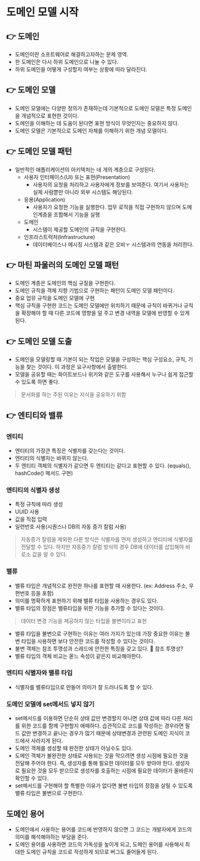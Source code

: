 # 도메인 모델 시작
## 👉 도메인
- 도메인이란 소프트웨어로 해결하고자하는 문제 영역. 
- 한 도메인은 다시 하위 도메인으로 나눌 수 있다.
- 하위 도메인을 어떻게 구성할지 여부는 상황에 따라 달라진다.

## 👉 도메인 모델
- 도메인 모델에는 다양한 정의가 존재하는데 기본적으로 도메인 모델은 특정 도메인을 개념적으로 표현한 것이다.
- 도메인을 이해하는 데 도움이 된다면 표현 방식이 무엇인지는 중요하지 않다.
- 도메인 모델은 기본적으로 도메인 자체를 이해하기 위한 개념 모델이다.

## 👉 도메인 모델 패턴
- 일반적인 애플리케이션의 아키텍처는 네 개의 계층으로 구성된다.
    - 사용자 인터페이스(UI) 또는 표현(Presentation)
        - 사용자의 요청을 처리하고 사용자에게 정보를 보여준다. 여기서 사용자는 실제 사람뿐만 아니라 외부 시스템도 해당된다.
    - 응용(Application)
        - 사용자가 요청한 기능을 실행한다. 업무 로직을 직접 구현하지 않으며 도메인계층을 조합해서 기능을 실행
    - 도메인
        - 시스템이 제공할 도메인의 규칙을 구현한다.
    - 인프라스트럭처(Infrastructure)
        - 데이터베이스나 메시징 시스템과 같은 오비ㅜ 시스템과의 연동을 처리한다.

## 👉 마틴 파울러의 도메인 모델 패턴
- 도메인 계층은 도메인의 핵심 규칠을 구현한다.
- 도메인 규칙을 객체 지향 기법으로 구현하는 패턴이 도메인 모델 패턴이다.
- 중요 업뮤 규칙을 도메인 모델에 구현
- 핵심 규칙을 구현한 코드는 도메인 모델에만 위치하기 때문에 규칙이 바뀌거나 규칙을 확장해야 할 때 다른 코드에 영향을 덜 주고 변경 내역을 모델에 반영할 수 있게 된다.

## 👉 도메인 모델 도출
- 도메인을 모델링할 때 기본이 되는 작업은 모델을 구성하는 핵심 구성요소, 규칙, 기능을 찾는 것이다. 이 과정은 요구사항에서 출발한다.
- 모델을 공유할 때는 화이트보드나 위키와 같은 도구를 사용해서 누구나 쉽게 접근할 수 있도록 하면 좋다.
>문서화를 하는 주된 이유는 지식을 공유하기 위함

## 👉 엔티티와 밸류
### 엔티티
- 엔티티의 가장큰 특징은 식별자를 갖는다는 것이다.
- 엔티티의 식별자는 바뀌지 않는다.
- 두 엔티티 객체의 식별자가 같으면 두 엔티티는 같다고 표현할 수 있다. (equals(), hashCode() 메서드 구현)

### 엔티티의 식별자 생성
- 특정 규칙에 따라 생성
- UUID 사용
- 값을 직접 입력
- 일련번호 사용(시퀀스나 DB의 자동 증가 칼럼 사용)
>자동증가 칼럼을 제외한 다른 방식은 식별자를 먼저 생성하고 엔티티에 식별자를 전달할 수 있다. 하지만 자동증가 칼럼 방식의 경우 DB에 데이터를 삽입해야 비로소 값을 알 수 있다.

### 밸류
- 밸류 타입은 개념적으로 완전한 하나를 표현할 때 사용한다. (ex: Address 주소, 우편번호 등을 포함)
- 의미를 명확하게 표현하기 위해 밸류 타입을 사용하는 경우도 있다.
- 밸류 타입의 장점은 밸류타입을 위한 기능을 추가할 수 있다는 것이다.
> 데이터 변경 기능을 제공하지 않는 타입을 불변이라고 표현
- 밸류 타입을 불변으로 구현하는 이유는 여러 가지가 있는데 가장 중요한 이유는 불변 타입을 사용하면 보다 안전한 코드를 작성할 수 있다는 것이다.
- 불변 객체는 참조 투명성과 스레드에 안전한 특징을 갖고 있다.
🤔 참조 투명성?
- 밸류 타입의 객체 비교는 몯느 속성이 같은지 비교해야한다.

### 엔티티 식별자와 밸류 타입
- 식별자를 밸류타입으로 만들어 의미가 잘 드러나도록 할 수 있다.

### 도메인 모델에 set메서드 넣지 않기
- set메서드를 이용하면 단순히 상태 값만 변경할지 아니면 상태 값에 따라 다른 처리를 위한 코드를 함께 구현할지 애매하다. 습관적으로 코드를 작성하는 경우라면 필드 값만 변경하고 끝나는 경우가 많기 때문에 상태변경과 관련된 도메인 지식이 코드에서 사라지게 된다.
- 도메인 객체를 생성할 때 완전한 상태가 아닐수도 있다.
- 도메인 객체가 불완전한 상태로 사용되는 것을 막으려면 생성 시점에 필요한 것을 전달해 주어야 한다. 즉, 생성자를 통해 필요한 데이터를 모두 받아야 한다. 생성자로 필요한 것을 모두 받으므로 생성자를 호출하는 시점에 필요한 데이터가 올바른지 확인할 수 있다.
- set메서드를 구현해야 할 특별한 이유가 없다면 불변 타입의 장점을 살릴 수 있도록 밸류 타입은 불변으로 구현한다.

## 도메인 용어
- 도메인에서 사용하는 용어를 코드에 반영하지 않으면 그 코드는 개발자에게 코드의 의미를 해석해야하는 부담을 준다.
- 도메인 용어를 사용하면 코드의 가독성을 높이게 되고, 도메인 용어를 사용해서 최대한 도메인 규칙을 코드로 작성하게 되므로 버그도 줄어들게 된다.